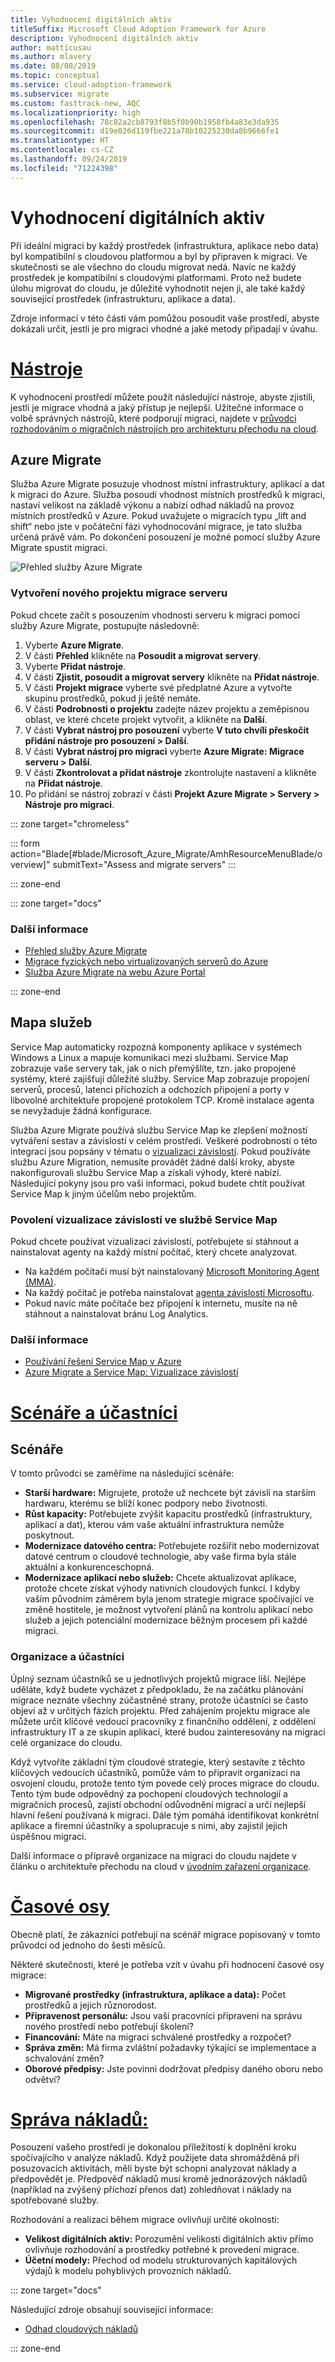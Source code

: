 ```yaml
---
title: Vyhodnocení digitálních aktiv
titleSuffix: Microsoft Cloud Adoption Framework for Azure
description: Vyhodnocení digitálních aktiv
author: matticusau
ms.author: mlavery
ms.date: 08/08/2019
ms.topic: conceptual
ms.service: cloud-adoption-framework
ms.subservice: migrate
ms.custom: fasttrack-new, AQC
ms.localizationpriority: high
ms.openlocfilehash: 78c82a2cb8793f8b5f0b90b1958fb4a83e3da935
ms.sourcegitcommit: d19e026d119fbe221a78b10225230da8b9666fe1
ms.translationtype: HT
ms.contentlocale: cs-CZ
ms.lasthandoff: 09/24/2019
ms.locfileid: "71224398"
---
```

# <a name="assess-the-digital-estate"></a>Vyhodnocení digitálních aktiv

Při ideální migraci by každý prostředek (infrastruktura, aplikace nebo data) byl kompatibilní s cloudovou platformou a byl by připraven k migraci. Ve skutečnosti se ale všechno do cloudu migrovat nedá. Navíc ne každý prostředek je kompatibilní s cloudovými platformami. Proto než budete úlohu migrovat do cloudu, je důležité vyhodnotit nejen ji, ale také každý související prostředek (infrastrukturu, aplikace a data).

Zdroje informací v této části vám pomůžou posoudit vaše prostředí, abyste dokázali určit, jestli je pro migraci vhodné a jaké metody připadají v úvahu.

# <a name="toolstabtools"></a>[Nástroje](#tab/Tools)

K vyhodnocení prostředí můžete použít následující nástroje, abyste zjistili, jestli je migrace vhodná a jaký přístup je nejlepší. Užitečné informace o volbě správných nástrojů, které podporují migraci, najdete v [průvodci rozhodováním o migračních nástrojích pro architekturu přechodu na cloud](../../decision-guides/migrate-decision-guide/index.md).

## <a name="azure-migrate"></a>Azure Migrate

Služba Azure Migrate posuzuje vhodnost místní infrastruktury, aplikací a dat k migraci do Azure. Služba posoudí vhodnost místních prostředků k migraci, nastaví velikost na základě výkonu a nabízí odhad nákladů na provoz místních prostředků v Azure. Pokud uvažujete o migracích typu „lift and shift“ nebo jste v počáteční fázi vyhodnocování migrace, je tato služba určená právě vám. Po dokončení posouzení je možné pomocí služby Azure Migrate spustit migraci.

![Přehled služby Azure Migrate](./media/assess/azuremigrate-overview-1.png)

### <a name="create-a-new-server-migration-project"></a>Vytvoření nového projektu migrace serveru

Pokud chcete začít s posouzením vhodnosti serveru k migraci pomocí služby Azure Migrate, postupujte následovně:

1. Vyberte **Azure Migrate**.
1. V části **Přehled** klikněte na **Posoudit a migrovat servery**.
1. Vyberte **Přidat nástroje**.
1. V části **Zjistit, posoudit a migrovat servery** klikněte na **Přidat nástroje**.
1. V části **Projekt migrace** vyberte své předplatné Azure a vytvořte skupinu prostředků, pokud ji ještě nemáte.
1. V části **Podrobnosti o projektu** zadejte název projektu a zeměpisnou oblast, ve které chcete projekt vytvořit, a klikněte na **Další**.
1. V části **Vybrat nástroj pro posouzení** vyberte **V tuto chvíli přeskočit přidání nástroje pro posouzení > Další**.
1. V části **Vybrat nástroj pro migraci** vyberte **Azure Migrate: Migrace serveru > Další**.
1. V části **Zkontrolovat a přidat nástroje** zkontrolujte nastavení a klikněte na **Přidat nástroje**.
1. Po přidání se nástroj zobrazí v části **Projekt Azure Migrate > Servery > Nástroje pro migraci**.

::: zone target="chromeless"

::: form action="Blade[#blade/Microsoft_Azure_Migrate/AmhResourceMenuBlade/overview]" submitText="Assess and migrate servers" :::

::: zone-end

::: zone target="docs"

### <a name="read-more"></a>Další informace

- [Přehled služby Azure Migrate](https://docs.microsoft.com/azure/migrate/migrate-services-overview)
- [Migrace fyzických nebo virtualizovaných serverů do Azure](https://docs.microsoft.com/azure/migrate/tutorial-migrate-physical-virtual-machines)
- [Služba Azure Migrate na webu Azure Portal](https://portal.azure.com/#blade/Microsoft_Azure_Migrate/AmhResourceMenuBlade/overview)

::: zone-end

## <a name="service-map"></a>Mapa služeb

Service Map automaticky rozpozná komponenty aplikace v systémech Windows a Linux a mapuje komunikaci mezi službami. Service Map zobrazuje vaše servery tak, jak o nich přemýšlíte, tzn. jako propojené systémy, které zajišťují důležité služby. Service Map zobrazuje propojení serverů, procesů, latenci příchozích a odchozích připojení a porty v libovolné architektuře propojené protokolem TCP. Kromě instalace agenta se nevyžaduje žádná konfigurace.

Služba Azure Migrate používá službu Service Map ke zlepšení možností vytváření sestav a závislostí v celém prostředí. Veškeré podrobnosti o této integraci jsou popsány v tématu o [vizualizaci závislostí](https://docs.microsoft.com/azure/migrate/concepts-dependency-visualization). Pokud používáte službu Azure Migration, nemusíte provádět žádné další kroky, abyste nakonfigurovali službu Service Map a získali výhody, které nabízí. Následující pokyny jsou pro vaši informaci, pokud budete chtít používat Service Map k jiným účelům nebo projektům.

### <a name="enable-dependency-visualization-using-service-map"></a>Povolení vizualizace závislostí ve službě Service Map

Pokud chcete používat vizualizaci závislostí, potřebujete si stáhnout a nainstalovat agenty na každý místní počítač, který chcete analyzovat.

- Na každém počítači musí být nainstalovaný [Microsoft Monitoring Agent (MMA)](https://docs.microsoft.com/azure/log-analytics/log-analytics-agent-windows).
- Na každý počítač je potřeba nainstalovat [agenta závislostí Microsoftu](https://docs.microsoft.com/azure/azure-monitor/insights/vminsights-enable-hybrid-cloud#install-the-dependency-agent-on-windows).
- Pokud navíc máte počítače bez připojení k internetu, musíte na ně stáhnout a nainstalovat bránu Log Analytics.

<!-- markdownlint-disable MD024 -->

### <a name="read-more"></a>Další informace

- [Používání řešení Service Map v Azure](https://docs.microsoft.com/azure/azure-monitor/insights/service-map)
- [Azure Migrate a Service Map: Vizualizace závislostí](https://docs.microsoft.com/azure/migrate/concepts-dependency-visualization)

# <a name="scenarios-and-stakeholderstabscenarios"></a>[Scénáře a účastníci](#tab/Scenarios)

## <a name="scenarios"></a>Scénáře

V tomto průvodci se zaměříme na následující scénáře:

- **Starší hardware:** Migrujete, protože už nechcete být závislí na starším hardwaru, kterému se blíží konec podpory nebo životnosti.
- **Růst kapacity:** Potřebujete zvýšit kapacitu prostředků (infrastruktury, aplikací a dat), kterou vám vaše aktuální infrastruktura nemůže poskytnout.
- **Modernizace datového centra:** Potřebujete rozšířit nebo modernizovat datové centrum o cloudové technologie, aby vaše firma byla stále aktuální a konkurenceschopná.
- **Modernizace aplikací nebo služeb:** Chcete aktualizovat aplikace, protože chcete získat výhody nativních cloudových funkcí. I kdyby vaším původním záměrem byla jenom strategie migrace spočívající ve změně hostitele, je možnost vytvoření plánů na kontrolu aplikací nebo služeb a jejich potenciální modernizace běžným procesem při každé migraci.

### <a name="organizational-alignment-and-stakeholders"></a>Organizace a účastníci

Úplný seznam účastníků se u jednotlivých projektů migrace liší. Nejlépe uděláte, když budete vycházet z předpokladu, že na začátku plánování migrace neznáte všechny zúčastněné strany, protože účastníci se často objeví až v určitých fázích projektu. Před zahájením projektu migrace ale můžete určit klíčové vedoucí pracovníky z finančního oddělení, z oddělení infrastruktury IT a ze skupin aplikací, které budou zainteresovány na migraci celé organizace do cloudu.

Když vytvoříte základní tým cloudové strategie, který sestavíte z těchto klíčových vedoucích účastníků, pomůže vám to připravit organizaci na osvojení cloudu, protože tento tým povede celý proces migrace do cloudu. Tento tým bude odpovědný za pochopení cloudových technologií a migračních procesů, zajistí obchodní odůvodnění migrací a určí nejlepší hlavní řešení používaná k migraci. Dále tým pomáhá identifikovat konkrétní aplikace a firemní účastníky a spolupracuje s nimi, aby zajistil jejich úspěšnou migraci.

Další informace o přípravě organizace na migraci do cloudu najdete v článku o architektuře přechodu na cloud v [úvodním zařazení organizace](../../ready/initial-org-alignment.md).

# <a name="timelinestabtimelines"></a>[Časové osy](#tab/Timelines)

Obecně platí, že zákazníci potřebují na scénář migrace popisovaný v tomto průvodci od jednoho do šesti měsíců.

Některé skutečnosti, které je potřeba vzít v úvahu při hodnocení časové osy migrace:

- **Migrované prostředky (infrastruktura, aplikace a data):** Počet prostředků a jejich různorodost.
- **Připravenost personálu:** Jsou vaši pracovníci připraveni na správu nového prostředí nebo potřebují školení?
- **Financování:** Máte na migraci schválené prostředky a rozpočet?
- **Správa změn:** Má firma zvláštní požadavky týkající se implementace a schvalování změn?
- **Oborové předpisy:** Jste povinni dodržovat předpisy daného oboru nebo odvětví?

# <a name="cost-managementtabmanagecost"></a>[Správa nákladů:](#tab/ManageCost)

Posouzení vašeho prostředí je dokonalou příležitostí k doplnění kroku spočívajícího v analýze nákladů. Když použijete data shromážděná při posuzovacích aktivitách, měli byste být schopni analyzovat náklady a předpovědět je. Předpověď nákladů musí kromě jednorázových nákladů (například na zvýšený příchozí přenos dat) zohledňovat i náklady na spotřebované služby.

Rozhodování a realizaci během migrace ovlivňují určité okolnosti:

- **Velikost digitálních aktiv:** Porozumění velikosti digitálních aktiv přímo ovlivňuje rozhodování a prostředky potřebné k provedení migrace.
- **Účetní modely:** Přechod od modelu strukturovaných kapitálových výdajů k modelu pohyblivých provozních nákladů.

::: zone target="docs"

Následující zdroje obsahují související informace:

- [Odhad cloudových nákladů](../migration-considerations/assess/estimate.md)

::: zone-end
